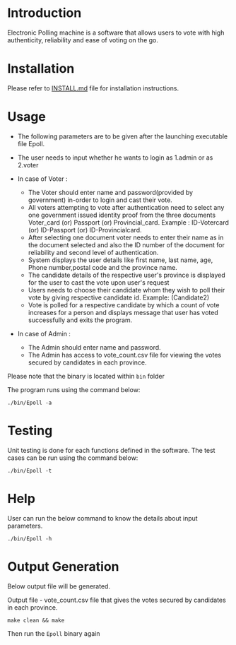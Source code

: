 # Introduction

Electronic Polling machine is a software that allows users to vote with high authenticity, reliability and ease of voting on the go.

# Installation

Please refer to [INSTALL.md](https://github.com/Aswanth-Ramamoorthy/Voting-system/blob/dev/INSTALL.md) file for installation instructions.

# Usage

- The following parameters are to be given after the launching executable file Epoll.
- The user needs to input whether he wants to login as 1.admin or as 2.voter 

- In case of Voter :
  - The Voter should enter name and password(provided by government) in-order to login and cast their vote.
  - All voters attempting to vote after authentication need to select any one government issued identity proof from the three documents Voter_card (or) Passport (or) Provincial_card. Example : ID-Votercard (or) ID-Passport (or) ID-Provincialcard.
  - After selecting one document voter needs to enter their name as in the document selected and also the ID number of the document for reliability and second level of authentication.
  - System displays the user details like first name, last name, age, Phone number,postal code and the province name.
  - The candidate details of the respective user's province is displayed for the user to cast the vote upon user's request
  - Users needs to choose their candidate whom they wish to poll their vote by giving respective candidate id. Example: (Candidate2)
  - Vote is polled for a respective candidate by which a count of vote increases for a person and displays message that user has voted successfully and exits the program.

- In case of Admin : 
  - The Admin should enter name and password.
  - The Admin has access to vote_count.csv file for viewing the votes secured by candidates in each province.

  
Please note that the binary is located within `bin` folder

The program runs using the command below:

```
./bin/Epoll -a 
```

# Testing

Unit testing is done for each functions defined in the software. The test cases can be run using the command below:

```
./bin/Epoll -t
```

# Help

User can run the below command to know the details about input parameters.

```
./bin/Epoll -h
```

# Output Generation

Below output file will be generated. 

Output file - vote_count.csv file that gives the votes secured by candidates in each province.

```
make clean && make
```

Then run the `Epoll` binary again

